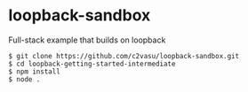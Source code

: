 # loopback-sandbox
Full-stack example that builds on loopback

```
$ git clone https://github.com/c2vasu/loopback-sandbox.git
$ cd loopback-getting-started-intermediate
$ npm install
$ node .
```
